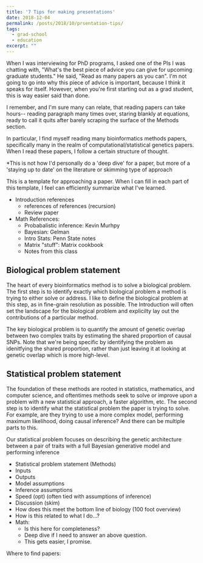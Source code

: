 ```yaml
---
title: '7 Tips for making presentations'
date: 2018-12-04
permalink: /posts/2018/10/prsentation-tips/
tags:
  - grad-school
  - education
excerpt: ""
---
```



When I was interviewing for PhD programs, I asked one of the PIs I was chatting with, "What's the best piece of advice you can give for upcoming graduate students." He said, "Read as many papers as you can". I'm not going to go into why this piece of advice is important, because I think it speaks for itself. However, when you're first starting out as a grad student, this is way easier said than done. 

I remember, and I'm sure many can relate, that reading papers can take hours-- reading paragraph many times over, staring blankly at equations, ready to call it quits after barely scraping the surface of the Methods section. 

In particular, I find myself reading many bioinformatics methods papers, specifically many in the realm of computational/statistical genetics papers. When I read these papers, I follow a certain structure of thought. 

*This is not how I'd personally do a 'deep dive' for a paper, but more of a 'staying up to date' on the literature or skimming type of approach 

This is a template for approaching a paper. When I can fill in each part of this template, I feel can efficiently summarize what I've learned. 

- Introduction references 	
	- references of references (recursion)
	- Review paper 
- Math References:
	- Probabalistic inference: Kevin Murhpy 
	- Bayesian: Gelman 
	- Intro Stats: Penn State notes 
	- Matrix "stuff": Matrix cookbook 
	- Notes from this class 


## Biological problem statement

The heart of every bioinformatics method is to solve a biological problem. The first step is to identify exactly which biological problem a method is trying to either solve or address. I like to define the biological problem at this step, as in fine-grain resolution as possible. The Introduction will often set the landscape for the biological problem and explicilty lay out the contributions of a particular method. 

The key biological problem is to quantify the amount of genetic overlap between two complex traits by estimating the shared proportion of causal SNPs. Note that we're being specific by identifying the problem as idenitfying the shared proportion, rather than just leaving it at looking at genetic overlap which is more high-level. 

## Statistical problem statement

The foundation of these methods are rooted in statistics, mathematics, and computer science, and oftentimes methods seek to solve or improve upon a problem with a new statistical approach, a faster algorithm, etc. The second step is to identify what the statistical problem the paper is trying to solve. For example, are they trying to use a more complex model, performing maximum likelihood, doing causal inference? And there can be multiple parts to this.

Our statistical problem focuses on describing the genetic architecture between a pair of traits with a full Bayesian generative model and performing inference 


- Statistical problem statement (Methods)
- Inputs
- Outputs
- Model assumptions
- Inference assumptions 
- Speed (opt) (often tied with assumptions of inference)
- Discussion (skim)
- How does this meet the bottom line of biology (100 foot overview)
- How is this related to what I do...? 
- Math:
	- Is this here for completeness? 
	- Deep dive if I need to answer an above question. 
	- This gets easier, I promise. 

	
Where to find papers: 
